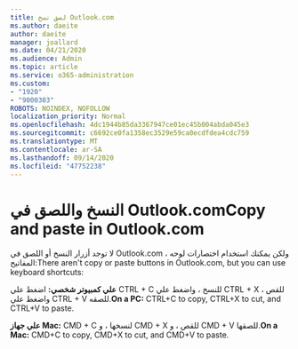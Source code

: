 ```yaml
---
title: لصق نسخ Outlook.com
ms.author: daeite
author: daeite
manager: joallard
ms.date: 04/21/2020
ms.audience: Admin
ms.topic: article
ms.service: o365-administration
ms.custom:
- "1920"
- "9000303"
ROBOTS: NOINDEX, NOFOLLOW
localization_priority: Normal
ms.openlocfilehash: 4dc1944b85da3367947ce01ec45b004abda045e3
ms.sourcegitcommit: c6692ce0fa1358ec3529e59ca0ecdfdea4cdc759
ms.translationtype: MT
ms.contentlocale: ar-SA
ms.lasthandoff: 09/14/2020
ms.locfileid: "47752238"
---
```

# <a name="copy-and-paste-in-outlookcom"></a><span data-ttu-id="03566-102">النسخ واللصق في Outlook.com</span><span class="sxs-lookup"><span data-stu-id="03566-102">Copy and paste in Outlook.com</span></span>

<span data-ttu-id="03566-103">لا توجد أزرار النسخ أو اللصق في Outlook.com ، ولكن يمكنك استخدام اختصارات لوحه المفاتيح:</span><span class="sxs-lookup"><span data-stu-id="03566-103">There aren't copy or paste buttons in Outlook.com, but you can use keyboard shortcuts:</span></span>

<span data-ttu-id="03566-104">**علي كمبيوتر شخصي:** اضغط علي CTRL + C للنسخ ، واضغط علي CTRL + X للقص ، واضغط علي CTRL + V للصقه.</span><span class="sxs-lookup"><span data-stu-id="03566-104">**On a PC:** CTRL+C to copy, CTRL+X to cut, and CTRL+V to paste.</span></span>

<span data-ttu-id="03566-105">**علي جهاز Mac:** CMD + C لنسخها ، و CMD + X للقص ، و CMD + V للصقها.</span><span class="sxs-lookup"><span data-stu-id="03566-105">**On a Mac:** CMD+C to copy, CMD+X to cut, and CMD+V to paste.</span></span>